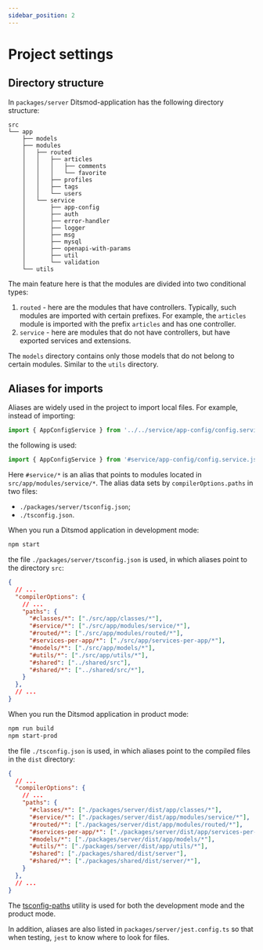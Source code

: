 ```yaml
---
sidebar_position: 2
---
```


# Project settings

## Directory structure

In `packages/server` Ditsmod-application has the following directory structure:

```text
src
└── app
    ├── models
    ├── modules
    │   ├── routed
    │   │   ├── articles
    │   │   │   ├── comments
    │   │   │   └── favorite
    │   │   ├── profiles
    │   │   ├── tags
    │   │   └── users
    │   └── service
    │       ├── app-config
    │       ├── auth
    │       ├── error-handler
    │       ├── logger
    │       ├── msg
    │       ├── mysql
    │       ├── openapi-with-params
    │       ├── util
    │       └── validation
    └── utils
```

The main feature here is that the modules are divided into two conditional types:

1. `routed` - here are the modules that have controllers. Typically, such modules are imported with certain prefixes. For example, the `articles` module is imported with the prefix `articles` and has one controller.
2. `service` - here are modules that do not have controllers, but have exported services and extensions.

The `models` directory contains only those models that do not belong to certain modules. Similar to the `utils` directory.

## Aliases for imports

Aliases are widely used in the project to import local files. For example, instead of importing:

```ts
import { AppConfigService } from '../../service/app-config/config.service.js';
```

the following is used:

```ts
import { AppConfigService } from '#service/app-config/config.service.js';
```

Here `#service/*` is an alias that points to modules located in `src/app/modules/service/*`. The alias data sets by `compilerOptions.paths` in two files:

- `./packages/server/tsconfig.json`;
- `./tsconfig.json`.

When you run a Ditsmod application in development mode:

```bash
npm start
```

the file `./packages/server/tsconfig.json` is used, in which aliases point to the directory `src`:

```json
{
  // ...
  "compilerOptions": {
    // ...
    "paths": {
      "#classes/*": ["./src/app/classes/*"],
      "#service/*": ["./src/app/modules/service/*"],
      "#routed/*": ["./src/app/modules/routed/*"],
      "#services-per-app/*": ["./src/app/services-per-app/*"],
      "#models/*": ["./src/app/models/*"],
      "#utils/*": ["./src/app/utils/*"],
      "#shared": ["../shared/src"],
      "#shared/*": ["../shared/src/*"],
    }
  },
  // ...
}
```

When you run the Ditsmod application in product mode:

```bash
npm run build
npm start-prod
```

the file `./tsconfig.json` is used, in which aliases point to the compiled files in the `dist` directory:

```json
{
  // ...
  "compilerOptions": {
    // ...
    "paths": {
      "#classes/*": ["./packages/server/dist/app/classes/*"],
      "#service/*": ["./packages/server/dist/app/modules/service/*"],
      "#routed/*": ["./packages/server/dist/app/modules/routed/*"],
      "#services-per-app/*": ["./packages/server/dist/app/services-per-app/*"],
      "#models/*": ["./packages/server/dist/app/models/*"],
      "#utils/*": ["./packages/server/dist/app/utils/*"],
      "#shared": ["./packages/shared/dist/server"],
      "#shared/*": ["./packages/shared/dist/server/*"],
    }
  },
  // ...
}
```

The [tsconfig-paths][1] utility is used for both the development mode and the product mode.


In addition, aliases are also listed in `packages/server/jest.config.ts` so that when testing, `jest` to know where to look for files.


[1]: https://github.com/dividab/tsconfig-paths
